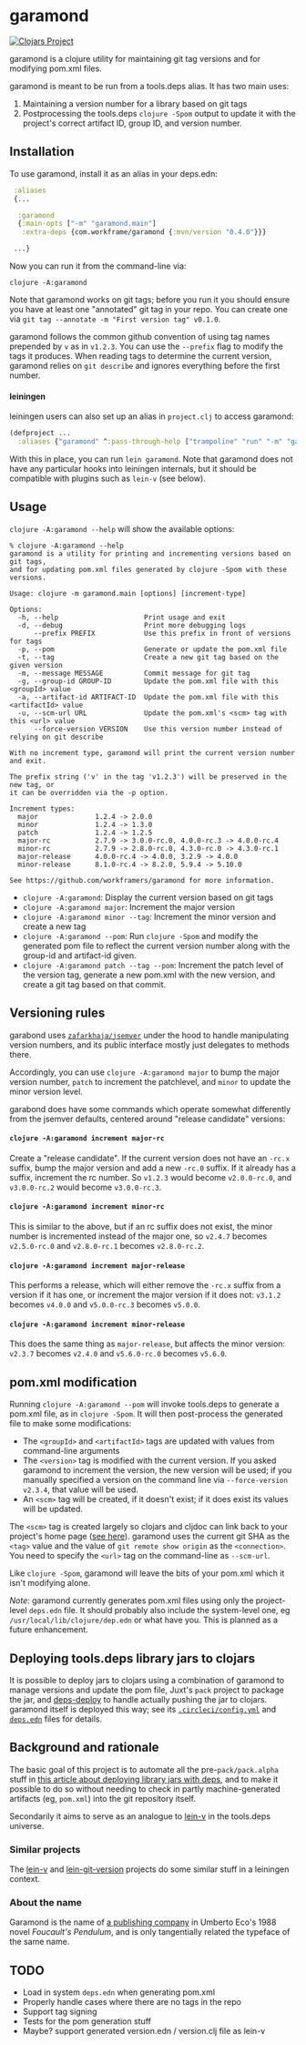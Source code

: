 # garamond

[![Clojars Project](https://img.shields.io/clojars/v/com.workframe/garamond.svg)](https://clojars.org/com.workframe/garamond)

garamond is a clojure utility for maintaining git tag versions and for
modifying pom.xml files.

garamond is meant to be run from a tools.deps alias. It has two main uses:

1. Maintaining a version number for a library based on git tags
2. Postprocessing the tools.deps `clojure -Spom` output to update it
   with the project's correct artifact ID, group ID, and version number.

## Installation

To use garamond, install it as an alias in your deps.edn:

```clojure
 :aliases
 {...

  :garamond
  {:main-opts ["-m" "garamond.main"]
   :extra-deps {com.workframe/garamond {:mvn/version "0.4.0"}}}

 ...}
```

Now you can run it from the command-line via:

`clojure -A:garamond`

Note that garamond works on git tags; before you run it you should ensure
you have at least one "annotated" git tag in your repo. You can create one
via `git tag --annotate -m "First version tag" v0.1.0`.

garamond follows the common github convention of using tag names
prepended by `v` as in `v1.2.3`. You can use the `--prefix` flag to
modify the tags it produces. When reading tags to determine the current
version, garamond relies on `git describe` and ignores everything before
the first number.

#### leiningen

leiningen users can also set up an alias in `project.clj` to access garamond:

```clojure
(defproject ...
  :aliases {"garamond" ^:pass-through-help ["trampoline" "run" "-m" "garamond.main"]})
```

With this in place, you can run `lein garamond`. Note that garamond does not
have any particular hooks into leiningen internals, but it should be compatible
with plugins such as `lein-v` (see below).

## Usage

`clojure -A:garamond --help` will show the available options:

```
% clojure -A:garamond --help
garamond is a utility for printing and incrementing versions based on git tags,
and for updating pom.xml files generated by clojure -Spom with these versions.

Usage: clojure -m garamond.main [options] [increment-type]

Options:
  -h, --help                     Print usage and exit
  -d, --debug                    Print more debugging logs
      --prefix PREFIX            Use this prefix in front of versions for tags
  -p, --pom                      Generate or update the pom.xml file
  -t, --tag                      Create a new git tag based on the given version
  -m, --message MESSAGE          Commit message for git tag
  -g, --group-id GROUP-ID        Update the pom.xml file with this <groupId> value
  -a, --artifact-id ARTIFACT-ID  Update the pom.xml file with this <artifactId> value
  -u, --scm-url URL              Update the pom.xml's <scm> tag with this <url> value
      --force-version VERSION    Use this version number instead of relying on git describe

With no increment type, garamond will print the current version number and exit.

The prefix string ('v' in the tag 'v1.2.3') will be preserved in the new tag, or
it can be overridden via the -p option.

Increment types:
  major              1.2.4 -> 2.0.0
  minor              1.2.4 -> 1.3.0
  patch              1.2.4 -> 1.2.5
  major-rc           2.7.9 -> 3.0.0-rc.0, 4.0.0-rc.3 -> 4.0.0-rc.4
  minor-rc           2.7.9 -> 2.8.0-rc.0, 4.3.0-rc.0 -> 4.3.0-rc.1
  major-release      4.0.0-rc.4 -> 4.0.0, 3.2.9 -> 4.0.0
  minor-release      8.1.0-rc.4 -> 8.2.0, 5.9.4 -> 5.10.0

See https://github.com/workframers/garamond for more information.
```

* `clojure -A:garamond`: Display the current version based on git tags
* `clojure -A:garamond major`: Increment the major version
* `clojure -A:garamond minor --tag`: Increment the minor version and create a new tag
* `clojure -A:garamond --pom`: Run `clojure -Spom` and modify the generated pom file
  to reflect the current version number along with the group-id and artifact-id given.
* `clojure -A:garamond patch --tag --pom`: Increment the patch level of the
  version tag, generate a new pom.xml with the new version, and create a git tag
  based on that commit.

## Versioning rules

garabond uses [`zafarkhaja/jsemver`](https://github.com/zafarkhaja/jsemver)
under the hood to handle manipulating version numbers, and its public
interface mostly just delegates to methods there.

Accordingly, you can use `clojure -A:garamond major` to bump the major
version number, `patch` to increment the patchlevel, and `minor` to
update the minor version level.

garabond does have some commands which operate somewhat differently from
the jsemver defaults, centered around "release candidate" versions:

#### `clojure -A:garamond increment major-rc`

Create a "release candidate". If the current version does not have an
`-rc.x` suffix, bump the major version and add a new `-rc.0` suffix.
If it already has a suffix, increment the rc number. So `v1.2.3` would
become `v2.0.0-rc.0`, and `v3.0.0-rc.2` would become `v3.0.0-rc.3`.

#### `clojure -A:garamond increment minor-rc`

This is similar to the above, but if an rc suffix does not exist, the
minor number is incremented instead of the major one, so `v2.4.7`
becomes `v2.5.0-rc.0` and `v2.8.0-rc.1` becomes  `v2.8.0-rc.2`.

#### `clojure -A:garamond increment major-release`

This performs a release, which will either remove the `-rc.x` suffix
from a version if it has one, or increment the major version if it does
not: `v3.1.2` becomes `v4.0.0` and `v5.0.0-rc.3` becomes `v5.0.0`.

#### `clojure -A:garamond increment minor-release`

This does the same thing as `major-release`, but affects the minor version:
`v2.3.7` becomes `v2.4.0` and `v5.6.0-rc.0` becomes `v5.6.0`.

## pom.xml modification

Running `clojure -A:garamond --pom` will invoke tools.deps to generate a
pom.xml file, as in `clojure -Spom`. It will then post-process the generated
file to make some modifications:

- The `<groupId>` and `<artifactId>` tags are updated with values from
  command-line arguments
- The `<version>` tag is modified with the current version. If you asked
  garamond to increment the version, the new version will be used; if you
  manually specified a version on the command line via `--force-version v2.3.4`,
  that value will be used.
- An `<scm>` tag will be created, if it doesn't exist; if it does exist
  its values will be updated.

The `<scm>` tag is created largely so clojars and cljdoc can link back to
your project's home page
([see here](https://github.com/cljdoc/cljdoc/blob/master/doc/userguide/faq.md#how-do-i-set-scm-info-for-my-project)).
garamond uses the current git SHA as the `<tag>` value and the value of
`git remote show origin` as the `<connection>`. You need to specify the
`<url>` tag on the command-line as `--scm-url`.

Like `clojure -Spom`, garamond will leave the bits of your pom.xml which
it isn't modifying alone.

_Note_: garamond currently generates pom.xml files using only the project-level
`deps.edn` file. It should probably also include the system-level one, eg
`/usr/local/lib/clojure/dep.edn` or what have you. This is planned as a
future enhancement.

## Deploying tools.deps library jars to clojars

It is possible to deploy jars to clojars using a combination of garamond
to manage versions and update the pom file, Juxt's `pack` project to
package the jar, and [deps-deploy](https://github.com/slipset/deps-deploy)
to handle actually pushing the jar to clojars. garamond itself is deployed
this way; see its
[`.circleci/config.yml`](https://github.com/workframers/garamond/blob/8ac5566ee5495173141ebb6438593c8aba2f7def/.circleci/config.yml#L40-L62)
and [`deps.edn`](https://github.com/workframers/garamond/blob/8ac5566ee5495173141ebb6438593c8aba2f7def/deps.edn#L22-L29)
files for details.

## Background and rationale

The basic goal of this project is to automate all the pre-`pack/pack.alpha`
stuff in [this article about deploying library jars with
deps](https://juxt.pro/blog/posts/pack-maven.html), and to make it possible
to do so without needing to check in partly machine-generated artifacts
(eg, `pom.xml`) into the git repository itself.

Secondarily it aims to serve as an analogue to
[lein-v](https://github.com/roomkey/lein-v) in the tools.deps universe.

### Similar projects

The [lein-v](https://github.com/roomkey/lein-v) and
[lein-git-version](https://github.com/arrdem/lein-git-version) projects
do some similar stuff in a leiningen context.

### About the name

Garamond is the name of [a publishing company](https://wanderinglibrarian.wordpress.com/2009/05/06/publisher-schemes-foucault%E2%80%99s-pendulum%E2%80%A6-the-continued-wanderings/)
in Umberto Eco's 1988 novel _Foucault's Pendulum_, and is only tangentially
related the typeface of the same name.

## TODO

- Load in system `deps.edn` when generating pom.xml
- Properly handle cases where there are no tags in the repo
- Support tag signing
- Tests for the pom generation stuff
- Maybe? support generated version.edn / version.clj file as lein-v

